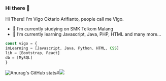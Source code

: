 ### Hi there 👋

<!--
**vgokt/vgokt** is a ✨ _special_ ✨ repository because its `README.md` (this file) appears on your GitHub profile.

Here are some ideas to get you started:

- 🔭 I’m currently working on ...
- 🌱 I’m currently learning ...
- 👯 I’m looking to collaborate on ...
- 🤔 I’m looking for help with ...
- 💬 Ask me about ...
- 📫 How to reach me: ...
- 😄 Pronouns: ...
- ⚡ Fun fact: ...
-->

Hi There!
I'm Vigo Oktario Arifianto, people call me Vigo.

- 🔭 I’m currently studying on SMK Telkom Malang
- 🌱 I’m currently learning Javascript, Java, PHP, HTML and many more...

```javascript
const vigo = {
imLearning = [Javascript, Java, Python, HTML, CSS]
lib = [Bootstrap, React]
db = [MySQL]
}
```
![Anurag's GitHub stats](https://github-readme-stats.vercel.app/api?username=vigooktarioa&show_icons=true&theme=tokyonight)#<img src="https://github-readme-streak-stats.herokuapp.com/?user=vigooktarioa&theme=react"/>
